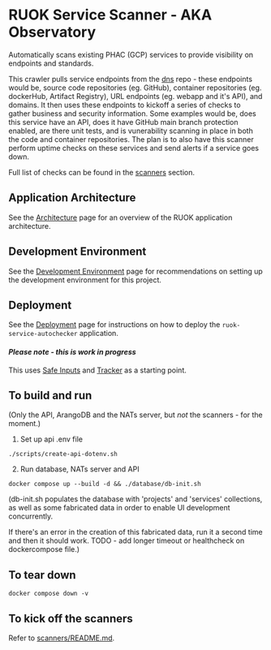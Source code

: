 # RUOK Service Scanner - AKA Observatory

Automatically scans existing PHAC (GCP) services to provide visibility on endpoints and standards. 

This crawler pulls service endpoints from the [dns](https://github.com/PHACDataHub/dns/tree/main/dns-records) repo - these endpoints would be, source code repositories (eg. GitHub), container repositories (eg. dockerHub, Artifact Registry), URL endpoints (eg. webapp and it's API), and domains.  It then uses these endpoints to kickoff a series of checks to gather business and security information.  Some examples would be, does this service have an API, does it have GitHub main branch protection enabled, are there unit tests, and is vunerability scanning in place in both the code and container repositories. The plan is to also have this scanner perform uptime checks on these services and send alerts if a service goes down.  

Full list of checks can be found in the [scanners](./scanners) section. 

## Application Architecture

See the [Architecture](docs/architecture.md) page for an overview of the RUOK application architecture.

## Development Environment

See the [Development Environment](docs/development-environment.md) page for recommendations on setting up the development environment for this project.

## Deployment

See the [Deployment](docs/deployment.md) page for instructions on how to deploy the `ruok-service-autochecker` application.

#### *Please note - this is work in progress* 

This uses [Safe Inputs](https://github.com/PHACDataHub/safe-inputs) and [Tracker](https://github.com/canada-ca/tracker) as a starting point.

## To build and run 
(Only the API, ArangoDB and the NATs server, but *not* the scanners - for the moment.) 
1. Set up api .env file 
```
./scripts/create-api-dotenv.sh
```
2. Run database, NATs server and API
```
docker compose up --build -d && ./database/db-init.sh
```
(db-init.sh populates the database with 'projects' and 'services' collections, as well as some fabricated data in order to enable UI development concurrently.

If there's an error in the creation of this fabricated data, run it a second time and then it should work. TODO - add longer timeout or healthcheck on dockercompose file.) 

## To tear down 
```
docker compose down -v
```
## To kick off the scanners
Refer to [scanners/README.md](./scanners/README.md).




